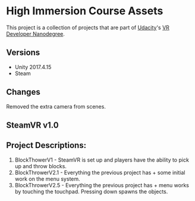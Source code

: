 # High Immersion Course Assets
This project is a collection of projects that are part of [Udacity](https://www.udacity.com "Udacity - Be in demand")'s [VR Developer Nanodegree](https://www.udacity.com/course/vr-developer-nanodegree--nd017).

## Versions
- Unity 2017.4.15
- Steam

## Changes
Removed the extra camera from scenes. 

## SteamVR v1.0

## Project Descriptions: 
1. BlockThowerV1 - SteamVR is set up and players have the ability to pick up and throw blocks. 
2. BlockThrowerV2.1 - Everything the previous project has + some initial work on the menu system.
3. BlockThrowerV2.5 - Everything the previous project has + menu works by touching the touchpad. Pressing down spawns the objects. 

